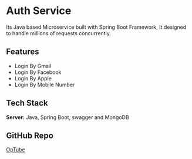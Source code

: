 
# Auth Service

Its Java based Microservice built with Spring Boot Framework, It designed to handle millions of requests concurrently.


## Features

- Login By Gmail
- Login By Facebook
- Login By Apple
- Login By Mobile Number


## Tech Stack

**Server:** Java, Spring Boot, swagger and MongoDB


## GitHub Repo

[OpTube](https://github.com/alaayameen/auth-ms)




